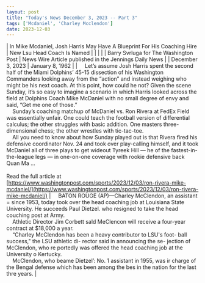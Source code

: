 ```yaml
---
layout: post
title: "Today's News December 3, 2023 -- Part 3"
tags: ['Mcdaniel', 'Charley Mcclendon']
date: 2023-12-03
---
```


| In Mike Mcdaniel, Josh Harris May Have A Blueprint For His Coaching Hire | New Lsu Head Coach Is Named |
|  |  |
| Barry Svrluga for The Washington Post | News Wire Article published in the Jennings Daily News |
| December 3, 2023 | January 8, 1962 |
| &nbsp;&nbsp;&nbsp;&nbsp;Let’s assume Josh Harris spent the second half of the Miami Dolphins’ 45-15 dissection of his Washington Commanders looking away from the “action” and instead weighing who might be his next coach. At this point, how could he not? Given the scene Sunday, it’s so easy to imagine a scenario in which Harris looked across the field at Dolphins Coach Mike McDaniel with no small degree of envy and said, “Get me one of those.”<br>&nbsp;&nbsp;&nbsp;&nbsp;Sunday’s coaching matchup of McDaniel vs. Ron Rivera at FedEx Field was essentially unfair. One could teach the football version of differential calculus; the other struggles with basic addition. One masters three-dimensional chess; the other wrestles with tic-tac-toe.<br>&nbsp;&nbsp;&nbsp;&nbsp;All you need to know about how Sunday played out is that Rivera fired his defensive coordinator Nov. 24 and took over play-calling himself, and it took McDaniel all of three plays to get wideout Tyreek Hill — he of the fastest-in-the-league legs — in one-on-one coverage with rookie defensive back Quan Ma ...<br><br>Read the full article at<br>[https://www.washingtonpost.com/sports/2023/12/03/ron-rivera-mike-mcdaniel/](https://www.washingtonpost.com/sports/2023/12/03/ron-rivera-mike-mcdaniel/) | &nbsp;&nbsp;&nbsp;&nbsp;BATON ROUGE (AP)—Charley McClendon, an assistant = since 1953, today took over the head coaching job at Louisiana State University. He succeeds Paul Dietzel. who resigned to take the head couching post at Army.<br>&nbsp;&nbsp;&nbsp;&nbsp;Athletic Director Jim Corbett sald MeClencon will receive a four-year contract at $18,000 a year.<br>&nbsp;&nbsp;&nbsp;&nbsp;“Charley McClendon has been a heavy contributor to LSU's foot- ball success," the LSU athletic di- rector said in announcing the se- jection of McClendon, who re portedly was offered the head coaching job at the University o Kertucky.<br>&nbsp;&nbsp;&nbsp;&nbsp;McClendon, who beame Dietzel’: No. 1 assistant in 1955, was ir charge of the Bengal defense which has been among the bes in the nation for the last thre years.  |